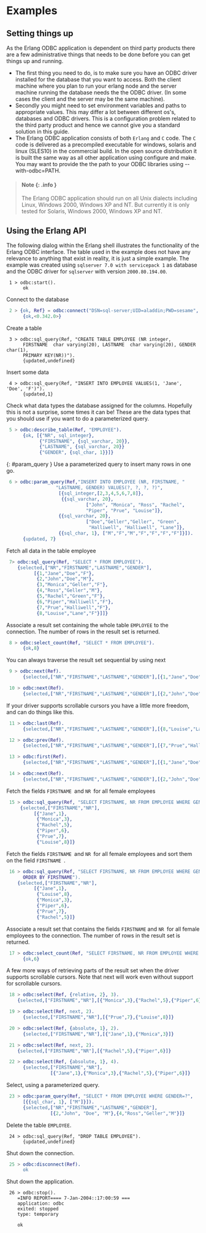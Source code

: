 <!--
%CopyrightBegin%

SPDX-License-Identifier: Apache-2.0

Copyright Ericsson AB 2023-2024. All Rights Reserved.

Licensed under the Apache License, Version 2.0 (the "License");
you may not use this file except in compliance with the License.
You may obtain a copy of the License at

    http://www.apache.org/licenses/LICENSE-2.0

Unless required by applicable law or agreed to in writing, software
distributed under the License is distributed on an "AS IS" BASIS,
WITHOUT WARRANTIES OR CONDITIONS OF ANY KIND, either express or implied.
See the License for the specific language governing permissions and
limitations under the License.

%CopyrightEnd%
-->
# Examples

## Setting things up

As the Erlang ODBC application is dependent on third party products there are a
few administrative things that needs to be done before you can get things up and
running.

- The first thing you need to do, is to make sure you have an ODBC driver
  installed for the database that you want to access. Both the client machine
  where you plan to run your erlang node and the server machine running the
  database needs the the ODBC driver. (In some cases the client and the server
  may be the same machine).
- Secondly you might need to set environment variables and paths to appropriate
  values. This may differ a lot between different os's, databases and ODBC
  drivers. This is a configuration problem related to the third party product
  and hence we cannot give you a standard solution in this guide.
- The Erlang ODBC application consists of both `Erlang` and `C` code. The `C`
  code is delivered as a precompiled executable for windows, solaris and linux
  (SLES10) in the commercial build. In the open source distribution it is built
  the same way as all other application using configure and make. You may want
  to provide the the path to your ODBC libraries using --with-odbc=PATH.

> #### Note {: .info }
>
> The Erlang ODBC application should run on all Unix dialects including Linux,
> Windows 2000, Windows XP and NT. But currently it is only tested for Solaris,
> Windows 2000, Windows XP and NT.

## Using the Erlang API

The following dialog within the Erlang shell illustrates the functionality of
the Erlang ODBC interface. The table used in the example does not have any
relevance to anything that exist in reality, it is just a simple example. The
example was created using `sqlserver 7.0 with servicepack 1` as database and the
ODBC driver for `sqlserver` with version `2000.80.194.00`.

```text
 1 > odbc:start().
      ok
```

Connect to the database

```erlang
 2 > {ok, Ref} = odbc:connect("DSN=sql-server;UID=aladdin;PWD=sesame", []).
      {ok,<0.342.0>}
```

Create a table

```text
 3 > odbc:sql_query(Ref, "CREATE TABLE EMPLOYEE (NR integer,
      FIRSTNAME  char varying(20), LASTNAME  char varying(20), GENDER char(1),
      PRIMARY KEY(NR))").
      {updated,undefined}
```

Insert some data

```text
 4 > odbc:sql_query(Ref, "INSERT INTO EMPLOYEE VALUES(1, 'Jane', 'Doe', 'F')").
      {updated,1}
```

Check what data types the database assigned for the columns. Hopefully this is
not a surprise, some times it can be\! These are the data types that you should
use if you want to do a parameterized query.

```erlang
 5 > odbc:describe_table(Ref, "EMPLOYEE").
      {ok, [{"NR", sql_integer},
            {"FIRSTNAME", {sql_varchar, 20}},
            {"LASTNAME", {sql_varchar, 20}}
            {"GENDER", {sql_char, 1}}]}
```

[](){: #param_query } Use a parameterized query to insert many rows in one go.

```erlang
 6 > odbc:param_query(Ref,"INSERT INTO EMPLOYEE (NR, FIRSTNAME, "
                  "LASTNAME, GENDER) VALUES(?, ?, ?, ?)",
                   [{sql_integer,[2,3,4,5,6,7,8]},
                    {{sql_varchar, 20},
                             ["John", "Monica", "Ross", "Rachel",
                             "Piper", "Prue", "Louise"]},
                   {{sql_varchar, 20},
                             ["Doe","Geller","Geller", "Green",
                              "Halliwell", "Halliwell", "Lane"]},
                   {{sql_char, 1}, ["M","F","M","F","F","F","F"]}]).
      {updated, 7}
```

Fetch all data in the table employee

```erlang
 7> odbc:sql_query(Ref, "SELECT * FROM EMPLOYEE").
    {selected,["NR","FIRSTNAME","LASTNAME","GENDER"],
          [{1,"Jane","Doe","F"},
           {2,"John","Doe","M"},
           {3,"Monica","Geller","F"},
           {4,"Ross","Geller","M"},
           {5,"Rachel","Green","F"},
           {6,"Piper","Halliwell","F"},
           {7,"Prue","Halliwell","F"},
           {8,"Louise","Lane","F"}]]}
```

Associate a result set containing the whole table `EMPLOYEE` to the connection.
The number of rows in the result set is returned.

```erlang
 8 > odbc:select_count(Ref, "SELECT * FROM EMPLOYEE").
      {ok,8}
```

You can always traverse the result set sequential by using next

```erlang
 9 > odbc:next(Ref).
      {selected,["NR","FIRSTNAME","LASTNAME","GENDER"],[{1,"Jane","Doe","F"}]}
```

```erlang
 10 > odbc:next(Ref).
      {selected,["NR","FIRSTNAME","LASTNAME","GENDER"],[{2,"John","Doe","M"}]}
```

If your driver supports scrollable cursors you have a little more freedom, and
can do things like this.

```erlang
 11 > odbc:last(Ref).
      {selected,["NR","FIRSTNAME","LASTNAME","GENDER"],[{8,"Louise","Lane","F"}]}
```

```erlang
 12 > odbc:prev(Ref).
      {selected,["NR","FIRSTNAME","LASTNAME","GENDER"],[{7,"Prue","Halliwell","F"}]}
```

```erlang
 13 > odbc:first(Ref).
      {selected,["NR","FIRSTNAME","LASTNAME","GENDER"],[{1,"Jane","Doe","F"}]}
```

```erlang
 14 > odbc:next(Ref).
      {selected,["NR","FIRSTNAME","LASTNAME","GENDER"],[{2,"John","Doe","M"}]}
```

Fetch the fields `FIRSTNAME `and `NR `for all female employees

```erlang
 15 > odbc:sql_query(Ref, "SELECT FIRSTNAME, NR FROM EMPLOYEE WHERE GENDER = 'F'").
     {selected,["FIRSTNAME","NR"],
          [{"Jane",1},
           {"Monica",3},
           {"Rachel",5},
           {"Piper",6},
           {"Prue",7},
           {"Louise",8}]}
```

Fetch the fields `FIRSTNAME `and `NR `for all female employees and sort them on
the field `FIRSTNAME `.

```erlang
 16 > odbc:sql_query(Ref, "SELECT FIRSTNAME, NR FROM EMPLOYEE WHERE GENDER = 'F'
      ORDER BY FIRSTNAME").
    {selected,["FIRSTNAME","NR"],
          [{"Jane",1},
           {"Louise",8},
           {"Monica",3},
           {"Piper",6},
           {"Prue",7},
           {"Rachel",5}]}
```

Associate a result set that contains the fields `FIRSTNAME` and `NR `for all
female employees to the connection. The number of rows in the result set is
returned.

```erlang
 17 > odbc:select_count(Ref, "SELECT FIRSTNAME, NR FROM EMPLOYEE WHERE GENDER = 'F'").
      {ok,6}
```

A few more ways of retrieving parts of the result set when the driver supports
scrollable cursors. Note that next will work even without support for scrollable
cursors.

```erlang
 18 > odbc:select(Ref, {relative, 2}, 3).
    {selected,["FIRSTNAME","NR"],[{"Monica",3},{"Rachel",5},{"Piper",6}]}
```

```erlang
 19 > odbc:select(Ref, next, 2).
      {selected,["FIRSTNAME","NR"],[{"Prue",7},{"Louise",8}]}
```

```erlang
 20 > odbc:select(Ref, {absolute, 1}, 2).
      {selected,["FIRSTNAME","NR"],[{"Jane",1},{"Monica",3}]}
```

```erlang
 21 > odbc:select(Ref, next, 2).
    {selected,["FIRSTNAME","NR"],[{"Rachel",5},{"Piper",6}]}
```

```erlang
 22 > odbc:select(Ref, {absolute, 1}, 4).
      {selected,["FIRSTNAME","NR"],
                [{"Jane",1},{"Monica",3},{"Rachel",5},{"Piper",6}]}
```

Select, using a parameterized query.

```erlang
 23 > odbc:param_query(Ref, "SELECT * FROM EMPLOYEE WHERE GENDER=?",
      [{{sql_char, 1}, ["M"]}]).
      {selected,["NR","FIRSTNAME","LASTNAME","GENDER"],
                [{2,"John", "Doe", "M"},{4,"Ross","Geller","M"}]}
```

Delete the table `EMPLOYEE`.

```text
 24 > odbc:sql_query(Ref, "DROP TABLE EMPLOYEE").
      {updated,undefined}
```

Shut down the connection.

```erlang
 25 > odbc:disconnect(Ref).
      ok
```

Shut down the application.

```text
 26 > odbc:stop().
    =INFO REPORT==== 7-Jan-2004::17:00:59 ===
    application: odbc
    exited: stopped
    type: temporary

    ok
```
